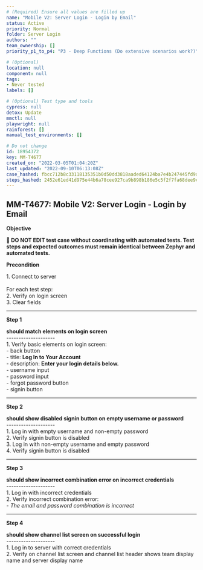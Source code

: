 ```yaml
---
# (Required) Ensure all values are filled up
name: "Mobile V2: Server Login - Login by Email"
status: Active
priority: Normal
folder: Server Login
authors: ""
team_ownership: []
priority_p1_to_p4: "P3 - Deep Functions (Do extensive scenarios work?)"

# (Optional)
location: null
component: null
tags: 
- Never tested
labels: []

# (Optional) Test type and tools
cypress: null
detox: Update
mmctl: null
playwright: null
rainforest: []
manual_test_environments: []

# Do not change
id: 18954372
key: MM-T4677
created_on: "2022-03-05T01:04:20Z"
last_updated: "2022-09-10T06:13:08Z"
case_hashed: fbcc712b8c33118135351b0d50dd3818aaded64124ba7e4b247445fd9ad681a723882ea543381fa4c4fe1fcdaf183d0b
steps_hashed: 2452e61ed41d975e44b6a78cee927ca9b898b186e5c5f2f7fa68dee9cc092faa565402bf9fa5ba0b3b0f22b062d23aff
---
```


<!-- (Auto-generated) Based on frontmatter's "key" and "name" -->

## MM-T4677: Mobile V2: Server Login - Login by Email

**Objective**

**🛑 DO NOT EDIT test case without coordinating with automated tests. Test steps and expected outcomes must remain identical between Zephyr and automated tests.**

**Precondition**

1\. Connect to server\
\
For each test step:\
2\. Verify on login screen\
3\. Clear fields

---

**Step 1**

**should match elements on login screen**\
\--------------------\
1\. Verify basic elements on login screen:\
\- back button\
\- title: **Log In to Your Account**\
\- description: **Enter your login details below.**\
\- username input\
\- password input\
\- forgot password button\
\- signin button

---

**Step 2**

**should show disabled signin button on empty username or password**\
\--------------------\
1\. Log in with empty username and non-empty password\
2\. Verify signin button is disabled\
3\. Log in with non-empty username and empty password\
4\. Verify signin button is disabled

---

**Step 3**

**should show incorrect combination error on incorrect credentials**\
\--------------------\
1\. Log in with incorrect credentials\
2\. Verify incorrect combination error:\
\- _The email and password combination is incorrect_

---

**Step 4**

**should show channel list screen on successful login**\
\--------------------\
1\. Log in to server with correct credentials\
2\. Verify on channel list screen and channel list header shows team display name and server display name
